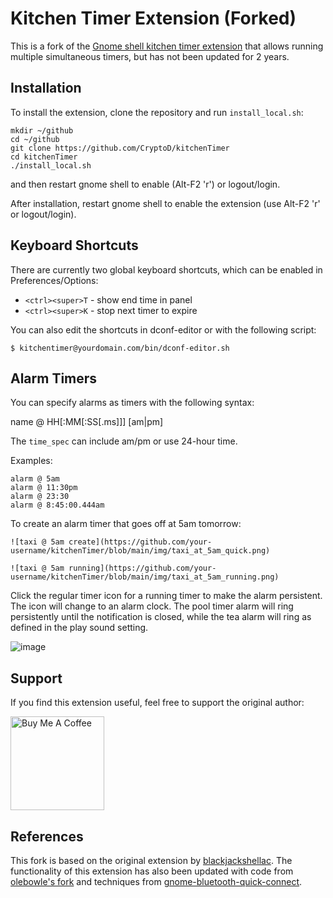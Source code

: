 # Kitchen Timer Extension (Forked)

This is a fork of the [Gnome shell kitchen timer extension](https://extensions.gnome.org/extension/3955/kitchen-timer/) that allows running multiple simultaneous timers, but has not been updated for 2 years.

## Installation

To install the extension, clone the repository and run `install_local.sh`:


```
mkdir ~/github
cd ~/github
git clone https://github.com/CryptoD/kitchenTimer
cd kitchenTimer
./install_local.sh
```

and then restart gnome shell to enable (Alt-F2 'r') or logout/login.

After installation, restart gnome shell to enable the extension (use Alt-F2 'r' or logout/login).

## Keyboard Shortcuts

There are currently two global keyboard shortcuts, which can be enabled in Preferences/Options:

* `<ctrl><super>T` - show end time in panel
* `<ctrl><super>K` - stop next timer to expire

You can also edit the shortcuts in dconf-editor or with the following script:
```
$ kitchentimer@yourdomain.com/bin/dconf-editor.sh
```

## Alarm Timers

You can specify alarms as timers with the following syntax:

name @ HH[:MM[:SS[.ms]]] [am|pm]


The `time_spec` can include am/pm or use 24-hour time.

Examples:
```
alarm @ 5am
alarm @ 11:30pm
alarm @ 23:30
alarm @ 8:45:00.444am
```

To create an alarm timer that goes off at 5am tomorrow:
```
![taxi @ 5am create](https://github.com/your-username/kitchenTimer/blob/main/img/taxi_at_5am_quick.png)

![taxi @ 5am running](https://github.com/your-username/kitchenTimer/blob/main/img/taxi_at_5am_running.png)
```
Click the regular timer icon for a running timer to make the alarm persistent. The icon will change to an alarm clock. The pool timer alarm will ring persistently until the notification is closed, while the tea alarm will ring as defined in the play sound setting.

![image](https://user-images.githubusercontent.com/825403/118677121-ff08ac00-b7c9-11eb-9259-b19ed468b44c.png)

## Support

If you find this extension useful, feel free to support the original author:

[<img src="https://raw.githubusercontent.com/blackjackshellac/kitchenTimer/main/img/bmc_logo_wordmark_25.png" alt="Buy Me A Coffee" width="150"/>](https://www.buymeacoffee.com/blckjackshellac)

## References

This fork is based on the original extension by [blackjackshellac](https://github.com/blackjackshellac/kitchenTimer). The functionality of this extension has also been updated with code from [olebowle's fork](https://github.com/olebowle/gnome-shell-timer) and techniques from [gnome-bluetooth-quick-connect](https://github.com/bjarosze/gnome-bluetooth-quick-connect).
